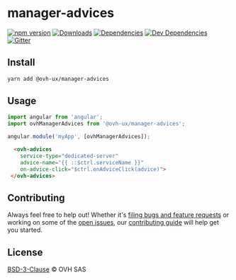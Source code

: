 # manager-advices

[![npm version](https://badgen.net/npm/v/@ovh-ux/manager-advices)](https://www.npmjs.com/package/@ovh-ux/manager-advices) [![Downloads](https://badgen.net/npm/dt/@ovh-ux/manager-advices)](https://npmjs.com/package/@ovh-ux/manager-advices) [![Dependencies](https://badgen.net/david/dep/ovh-ux/manager/packages/manager/modules/sms)](https://npmjs.com/package/@ovh-ux/manager-advices?activeTab=dependencies) [![Dev Dependencies](https://badgen.net/david/dev/ovh-ux/manager/packages/manager/modules/sms)](https://npmjs.com/package/@ovh-ux/manager-advices?activeTab=dependencies) [![Gitter](https://badgen.net/badge/gitter/ovh-ux/blue?icon=gitter)](https://gitter.im/ovh/ux)

## Install

```sh
yarn add @ovh-ux/manager-advices
```

## Usage

```js
import angular from 'angular';
import ovhManagerAdvices from '@ovh-ux/manager-advices';

angular.module('myApp', [ovhManagerAdvices]);
```

```html
  <ovh-advices
    service-type="dedicated-server"
    advice-name="{{ ::$ctrl.serviceName }}"
    on-advice-click="$ctrl.onAdviceClick(advice)">
 </ovh-advices>
```

## Contributing

Always feel free to help out! Whether it's [filing bugs and feature requests](https://github.com/ovh/manager/issues/new) or working on some of the [open issues](https://github.com/ovh/manager/issues), our [contributing guide](https://github.com/ovh/manager/blob/master/CONTRIBUTING.md) will help get you started.

## License

[BSD-3-Clause](LICENSE) © OVH SAS
